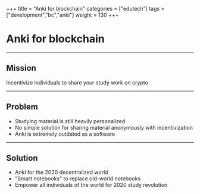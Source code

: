 +++
title = "Anki for blockchain"
categories = ["edutech"]
tags = ["development","bc","anki"]
weight = 130
+++

# Anki for blockchain

---

## Mission

Incentivize individuals to share your study work on crypto

---

## Problem

- Studying material is still heavily personalized
- No simple solution for sharing material anonymously with incentivization
- Anki is extremely outdated as a software

---

## Solution

- Anki for the 2020 decentralized world
- "Smart notebooks" to replace old-world notebooks
- Empower all individuals of the world for 2020 study revolution
